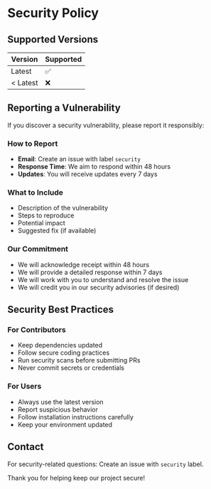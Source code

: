 # Security Policy

## Supported Versions

| Version | Supported          |
| ------- | ------------------ |
| Latest  | :white_check_mark: |
| < Latest| :x:                |

## Reporting a Vulnerability

If you discover a security vulnerability, please report it responsibly:

### How to Report
- **Email**: Create an issue with label `security`
- **Response Time**: We aim to respond within 48 hours
- **Updates**: You will receive updates every 7 days

### What to Include
- Description of the vulnerability
- Steps to reproduce
- Potential impact
- Suggested fix (if available)

### Our Commitment
- We will acknowledge receipt within 48 hours
- We will provide a detailed response within 7 days
- We will work with you to understand and resolve the issue
- We will credit you in our security advisories (if desired)

## Security Best Practices

### For Contributors
- Keep dependencies updated
- Follow secure coding practices
- Run security scans before submitting PRs
- Never commit secrets or credentials

### For Users
- Always use the latest version
- Report suspicious behavior
- Follow installation instructions carefully
- Keep your environment updated

## Contact

For security-related questions: Create an issue with `security` label.

Thank you for helping keep our project secure!
